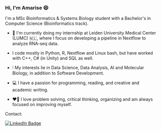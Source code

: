 ### Hi, I'm Amarise 😄

I'm a MSc Bioinformatics & Systems Biology student with a Bachelor's in Computer Science (Bioinformatics track).

- :dna: I'm currently doing my internship at Leiden University Medical Center (LUMC) 🇳🇱, where I focus on developing a pipeline in Nextflow to analyze RNA-seq data.

- I code mostly in Python, R, Nextflow and Linux bash, but have worked with C++, C# (in Unity) and SQL as well.

- :grey_exclamation: My interests lie in Data Science, Data Analysis, AI and Molecular Biology, in addition to Software Development.
  
- 💻 I have a passion for programming, reading, and creative and academic writing.
  
- :heart_on_fire: I love problem solving, critical thinking, organizing and am always focused on improving myself.



Contact:
<div id="badges">
  <a href="[your-linkedin-URL](https://nl.linkedin.com/in/amarise-s)">
    <img src="https://img.shields.io/badge/LinkedIn-blue?style=for-the-badge&logo=linkedin&logoColor=white" alt="LinkedIn Badge"/>
  </a>
</div>




<!--
**amarisesilie/amarisesilie** is a ✨ _special_ ✨ repository because its `README.md` (this file) appears on your GitHub profile.

Here are some ideas to get you started:

- 🔭 I’m currently working on ...
- 🌱 I’m currently learning ...
- 👯 I’m looking to collaborate on ...
- 🤔 I’m looking for help with ...
- 💬 Ask me about ...
- 
- 😄 Pronouns: ...
- ⚡ Fun fact: ...
-->
